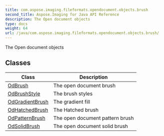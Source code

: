 ```yaml
---
title: com.aspose.imaging.fileformats.opendocument.objects.brush
second_title: Aspose.Imaging for Java API Reference
description: The Open document objects
type: docs
weight: 64
url: /java/com.aspose.imaging.fileformats.opendocument.objects.brush/
---
```


The Open document objects


## Classes

| Class | Description |
| --- | --- |
| [OdBrush](../com.aspose.imaging.fileformats.opendocument.objects.brush/odbrush) | The open document brush |
| [OdBrushStyle](../com.aspose.imaging.fileformats.opendocument.objects.brush/odbrushstyle) | The brush styles |
| [OdGradientBrush](../com.aspose.imaging.fileformats.opendocument.objects.brush/odgradientbrush) | The gradient fill |
| [OdHatchedBrush](../com.aspose.imaging.fileformats.opendocument.objects.brush/odhatchedbrush) | The Hatched brush |
| [OdPatternBrush](../com.aspose.imaging.fileformats.opendocument.objects.brush/odpatternbrush) | The open document pattern brush |
| [OdSolidBrush](../com.aspose.imaging.fileformats.opendocument.objects.brush/odsolidbrush) | The open document solid brush |
